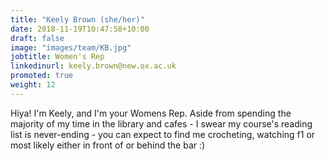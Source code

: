 ```yaml
---
title: "Keely Brown (she/her)"
date: 2018-11-19T10:47:58+10:00
draft: false
image: "images/team/KB.jpg"
jobtitle: Women's Rep
linkedinurl: keely.brown@new.ox.ac.uk
promoted: true
weight: 12
---
```


Hiya! I'm Keely, and I'm your Womens Rep. Aside from spending the majority of my time in the library and cafes - I swear my course's reading list is never-ending - you can expect to find me crocheting, watching f1 or most likely either in front of or behind the bar :)
